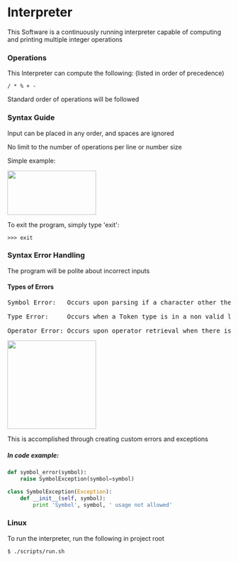 # Interpreter
This Software is a continuously running interpreter capable of computing and printing multiple integer operations

### Operations
This Interpreter can compute the following: (listed in order of precedence)
```
/ * % + -
```
Standard order of operations will be followed

### Syntax Guide
Input can be placed in any order, and spaces are ignored

No limit to the number of operations per line or number size

Simple example:

<img src="https://github.com/DylanTinianov/Images/blob/master/Interpreter/example.png" width="200" height="100" />

To exit the program, simply type 'exit': 
```
>>> exit
```

### Syntax Error Handling
The program will be polite about incorrect inputs

#### Types of Errors
<pre>
Symbol Error:   Occurs upon parsing if a character other then an integer or operator was inputted

Type Error:     Occurs when a Token type is in a non valid location within the input

Operator Error: Occurs upon operator retrieval when there is a lack of an operator
</pre>

<img src="https://github.com/DylanTinianov/Images/blob/master/Interpreter/error_handling.png" width="200" height="200" />

This is accomplished through creating custom errors and exceptions

##### In code example:
``` Python
def symbol_error(symbol):
    raise SymbolException(symbol=symbol)

class SymbolException(Exception):
    def __init__(self, symbol):
        print 'Symbol', symbol, ' usage not allowed'
```

### Linux
To run the interpreter, run the following in project root
```bash
$ ./scripts/run.sh
```
